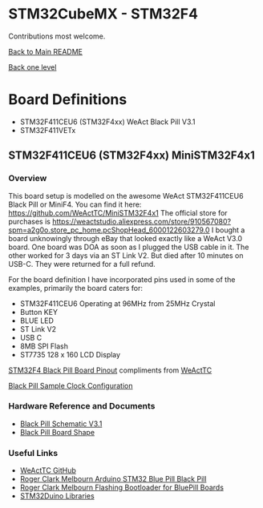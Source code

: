 # STM32CubeMX - STM32F4

Contributions most welcome.

[Back to Main README](../../README.md)

[Back one level](../README.md)

# Board Definitions
* STM32F411CEU6 (STM32F4xx) WeAct Black Pill V3.1
* STM32F411VETx

## STM32F411CEU6 (STM32F4xx) MiniSTM32F4x1
### Overview
This board setup is modelled on the awesome WeAct STM32F411CEU6 Black Pill or MiniF4. You can find it here: https://github.com/WeActTC/MiniSTM32F4x1
The official store for purchases is https://weactstudio.aliexpress.com/store/910567080?spm=a2g0o.store_pc_home.pcShopHead_6000122603279.0
I bought a board unknowingly through eBay that looked exactly like a WeAct V3.0 board. One board was DOA as soon as I plugged the USB cable in it. The other worked for 3 days via an ST Link V2. But died after 10 minutes on USB-C. They were returned for a full refund.

For the board definition I have incorporated pins used in some of the examples, primarily the board caters for:
* STM32F411CEU6 Operating at 96MHz from 25MHz Crystal
* Button KEY
* BLUE LED
* ST Link V2
* USB C
* 8MB SPI Flash
* ST7735 128 x 160 LCD Display

[STM32F4 Black Pill Board Pinout](STM32F4x1_PinoutDiagram_RichardBalint.png) compliments from [WeActTC](https://github.com/WeActTC/MiniSTM32F4x1)

[Black Pill Sample Clock Configuration](./STM32F411%2096MHz%20config%20from%2025MHz%20Crystal.png)

### Hardware Reference and Documents

* [Black Pill Schematic V3.1](./Hardware/MiniF4x1Cx_V31.pdf)
* [Black Pill Board Shape](././Hardware/MiniF4x1Cx_V31%20Board%20Shape.pdf)

### Useful Links
* [WeActTC GitHub](https://github.com/WeActTC)
* [Roger Clark Melbourn Arduino STM32 Blue Pill Black Pill](https://github.com/rogerclarkmelbourne/Arduino_STM32)
* [Roger Clark Melbourn Flashing Bootloader for BluePill Boards](https://github.com/rogerclarkmelbourne/Arduino_STM32/wiki/Flashing-Bootloader-for-BluePill-Boards)
* [STM32Duino Libraries](https://github.com/stm32duino/wiki/wiki/Libraries)